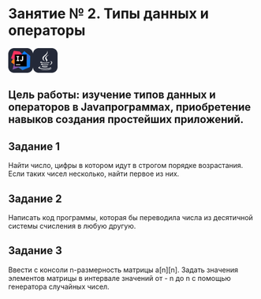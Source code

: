 # Занятие № 2. Типы данных и операторы
<img src="https://github.com/tandpfun/skill-icons/blob/main/icons/Idea-Dark.svg" width="50" height="50"><img src="https://github.com/tandpfun/skill-icons/raw/main/icons/Java-Dark.svg" width="50" height="50">
## Цель работы: изучение типов данных и операторов в Javaпрограммах, приобретение навыков создания простейших приложений.

## Задание 1
Найти число, цифры в котором идут в строгом порядке возрастания. Если таких чисел несколько, найти первое из них. 
## Задание 2
Написать код программы, которая бы переводила числа из десятичной системы счисления в любую другую.
## Задание 3
Ввести с консоли n-размерность матрицы a[n][n]. Задать значения элементов матрицы в интервале значений от - n до n с помощью генератора случайных чисел.